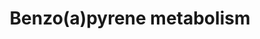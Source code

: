 ---
annotations:
- type: Pathway Ontology
  value: benzo(a)pyrene metabolic pathway
- type: Pathway Ontology
  value: cellular detoxification pathway
- type: Pathway Ontology
  value: xenobiotics biodegradation pathway
authors:
- Pieter Giesbertz
- Thomas
- MaintBot
- MartijnVanIersel
- Christine Chichester
- Egonw
- Mkutmon
- AlexanderPico
- Khanspers
description: Benzene metabolism primarily takes place in the liver, to a variety of
  products that are transported to the bone marrow where additional metabolism occurs.
  Several metabolites of benzene are responsible for the toxic effects of benzene
  including reactive metabolites that covalently bind macromolecules and induce oxidative
  damage.  Proteins on this pathway have targeted assays available via the [https://assays.cancer.gov/available_assays?wp_id=WP696
  CPTAC Assay Portal]
last-edited: 2019-08-20
organisms:
- Homo sapiens
redirect_from:
- /index.php/Pathway:WP696
- /instance/WP696
schema-jsonld:
- '@context': https://schema.org/
  '@id': https://wikipathways.github.io/pathways/WP696.html
  '@type': Dataset
  creator:
    '@type': Organization
    name: WikiPathways
  description: Benzene metabolism primarily takes place in the liver, to a variety
    of products that are transported to the bone marrow where additional metabolism
    occurs. Several metabolites of benzene are responsible for the toxic effects of
    benzene including reactive metabolites that covalently bind macromolecules and
    induce oxidative damage.  Proteins on this pathway have targeted assays available
    via the [https://assays.cancer.gov/available_assays?wp_id=WP696 CPTAC Assay Portal]
  keywords:
  - Glucuronosyltransferase
  - CYP3A4
  - CYP1A1
  - Benzo[a]pyrene-6,12-dione
  - Benzo[a]pyrene-9-sulfate
  - AKR1C3
  - 7-hydroxy-benzo[a]pyrene
  - 7,8-dihydroxy-7,8-dihydro-benzo[a]pyrene
  - AKR1A1
  - Benzo[a]pyrene
  - SULT
  - Benzo[a]pyrene-7-sulfate
  - AKR1C4
  - 9,10-epoxy-7,8-dihydroxy-7,8-dihydro-benzo[a]pyrene
  - Benzo[a]pyrene-7-glucuronide
  - 9-hydroxy-benzo[a]pyrene
  - Benzo[a]pyrene-3,6-dione
  - Benzo[a]pyrene-1,6-dione
  - Benzo[a]pyrene radical cation
  - EPHX1
  - 3-hydroxy-benzo[a]pyrene
  - 7,8-epoxy-benzo[a]pyrene
  - Cytochrome P450 peroxidase
  - Benzo[a]pyrene-7,8-dione
  - AKR1C1
  - CYP1B1
  - Benzo[a]pyrene-9-glucuronide
  - 6-hydroxy-benzo[a]pyrene
  - AKR1C2
  license: CC0
  name: Benzo(a)pyrene metabolism
seo: CreativeWork
title: Benzo(a)pyrene metabolism
wpid: WP696
---